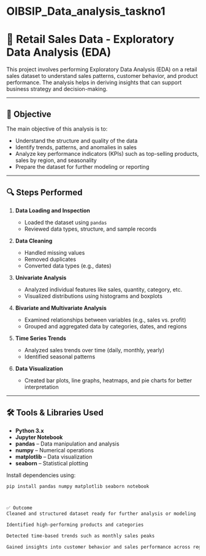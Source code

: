 # OIBSIP_Data_analysis_taskno1
# 🛒 Retail Sales Data - Exploratory Data Analysis (EDA)

This project involves performing Exploratory Data Analysis (EDA) on a retail sales dataset to understand sales patterns, customer behavior, and product performance. The analysis helps in deriving insights that can support business strategy and decision-making.

---

## 🎯 Objective

The main objective of this analysis is to:

- Understand the structure and quality of the data
- Identify trends, patterns, and anomalies in sales
- Analyze key performance indicators (KPIs) such as top-selling products, sales by region, and seasonality
- Prepare the dataset for further modeling or reporting

---

## 🔍 Steps Performed

1. **Data Loading and Inspection**
   - Loaded the dataset using `pandas`
   - Reviewed data types, structure, and sample records

2. **Data Cleaning**
   - Handled missing values
   - Removed duplicates
   - Converted data types (e.g., dates)

3. **Univariate Analysis**
   - Analyzed individual features like sales, quantity, category, etc.
   - Visualized distributions using histograms and boxplots

4. **Bivariate and Multivariate Analysis**
   - Examined relationships between variables (e.g., sales vs. profit)
   - Grouped and aggregated data by categories, dates, and regions

5. **Time Series Trends**
   - Analyzed sales trends over time (daily, monthly, yearly)
   - Identified seasonal patterns

6. **Data Visualization**
   - Created bar plots, line graphs, heatmaps, and pie charts for better interpretation

---

## 🛠️ Tools & Libraries Used

- **Python 3.x**
- **Jupyter Notebook**
- **pandas** – Data manipulation and analysis  
- **numpy** – Numerical operations  
- **matplotlib** – Data visualization  
- **seaborn** – Statistical plotting  

Install dependencies using:
```bash
pip install pandas numpy matplotlib seaborn notebook



✅ Outcome
Cleaned and structured dataset ready for further analysis or modeling

Identified high-performing products and categories

Detected time-based trends such as monthly sales peaks

Gained insights into customer behavior and sales performance across regions

